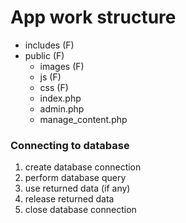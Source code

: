 # App work structure

- includes (F)
- public (F)
	- images (F)
	- js (F)
	- css (F)
	- index.php
	- admin.php
	- manage_content.php


### Connecting to database

1. create database connection
2. perform database query	
3. use returned data (if any)
4. release returned data
5. close database connection